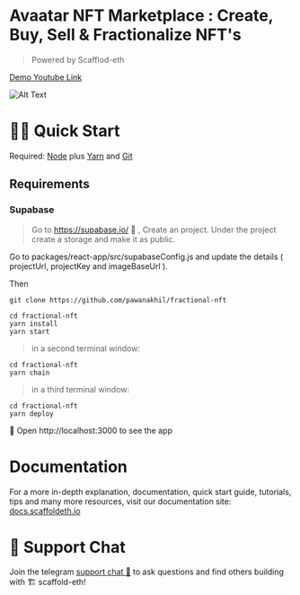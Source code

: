 # Avaatar NFT Marketplace : Create, Buy, Sell & Fractionalize NFT's

> Powered by Scafflod-eth 

[Demo Youtube Link](https://youtu.be/oHogTPkKVmk)

![Alt Text](https://github.com/pawanakhil/scaffold-eth-NFT-Marketplace/blob/master/Avaatar5xspeed.gif)
# 🏃‍♀️ Quick Start
Required: [Node](https://nodejs.org/dist/latest-v12.x/) plus [Yarn](https://classic.yarnpkg.com/en/docs/install/#mac-stable) and [Git](https://git-scm.com/downloads)

## Requirements 
### Supabase 
> Go to https://supabase.io/ 🚀 ,  Create an project. Under the project create a storage and make it as public. 

Go to packages/react-app/src/supabaseConfig.js and update the details ( projectUrl, projectKey and imageBaseUrl ).

Then 

```
git clone https://github.com/pawanakhil/fractional-nft
```
```
cd fractional-nft
yarn install
yarn start
```

> in a second terminal window:

```
cd fractional-nft
yarn chain
```

> in a third terminal window:

```
cd fractional-nft
yarn deploy
```

📱 Open http://localhost:3000 to see the app

# Documentation

For a more in-depth explanation, documentation, quick start guide, tutorials, tips and many more resources, visit our documentation site: [docs.scaffoldeth.io](https://docs.scaffoldeth.io) 

# 💬 Support Chat

Join the telegram [support chat 💬](https://t.me/joinchat/KByvmRe5wkR-8F_zz6AjpA) to ask questions and find others building with 🏗 scaffold-eth!
